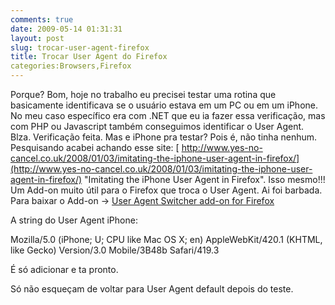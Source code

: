 ```yaml
---
comments: true
date: 2009-05-14 01:31:31
layout: post
slug: trocar-user-agent-firefox
title: Trocar User Agent do Firefox
categories:Browsers,Firefox
---
```


Porque?
Bom, hoje no trabalho eu precisei testar uma rotina que basicamente identificava se o usuário estava em um PC ou em um iPhone.
No meu caso específico era com .NET que eu ia fazer essa verificação, mas com PHP ou Javascript também conseguimos identificar o User Agent.
Blza. Verificação feita. Mas e iPhone pra testar? Pois é, não tinha nenhum.
Pesquisando acabei achando esse site: [ http://www.yes-no-cancel.co.uk/2008/01/03/imitating-the-iphone-user-agent-in-firefox/](http://www.yes-no-cancel.co.uk/2008/01/03/imitating-the-iphone-user-agent-in-firefox/)
"Imitating the iPhone User Agent in Firefox".
Isso mesmo!!!
Um Add-on muito útil para o Firefox que troca o User Agent.
Ai foi barbada.
Para baixar o Add-on -> [User Agent Switcher add-on for Firefox](https://addons.mozilla.org/en-US/firefox/addon/59)

A string do User Agent iPhone:

Mozilla/5.0 (iPhone; U; CPU like Mac OS X; en) AppleWebKit/420.1 (KHTML, like Gecko) Version/3.0 Mobile/3B48b Safari/419.3

É só adicionar e ta pronto.

Só não esqueçam de voltar para User Agent default depois do teste.
